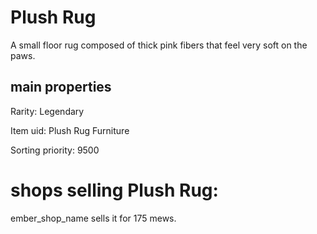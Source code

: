 # Plush Rug

A small floor rug composed of thick pink fibers that feel very soft on the paws.

## main properties

Rarity: Legendary

Item uid: Plush Rug Furniture

Sorting priority: 9500

# shops selling Plush Rug:

ember_shop_name sells it for 175 mews.